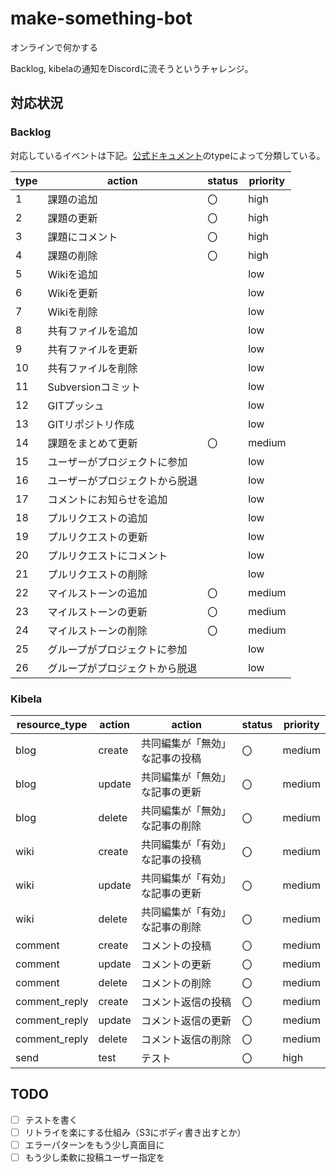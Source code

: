 # make-something-bot
オンラインで何かする

Backlog, kibelaの通知をDiscordに流そうというチャレンジ。

## 対応状況
### Backlog

対応しているイベントは下記。[公式ドキュメント](https://developer.nulab.com/ja/docs/backlog/api/2/get-recent-updates/#%E3%83%AC%E3%82%B9%E3%83%9D%E3%83%B3%E3%82%B9%E8%AA%AC%E6%98%8E)のtypeによって分類している。

| type | action                         | status | priority |
| ---- | ------------------------------ | ------ | -------- |
| 1    | 課題の追加                     | 〇     | high     |
| 2    | 課題の更新                     | 〇     | high     |
| 3    | 課題にコメント                 | 〇     | high     |
| 4    | 課題の削除                     | 〇     | high     |
| 5    | Wikiを追加                     |        | low      |
| 6    | Wikiを更新                     |        | low      |
| 7    | Wikiを削除                     |        | low      |
| 8    | 共有ファイルを追加             |        | low      |
| 9    | 共有ファイルを更新             |        | low      |
| 10   | 共有ファイルを削除             |        | low      |
| 11   | Subversionコミット             |        | low      |
| 12   | GITプッシュ                    |        | low      |
| 13   | GITリポジトリ作成              |        | low      |
| 14   | 課題をまとめて更新             | 〇  | medium   |
| 15   | ユーザーがプロジェクトに参加   |        | low      |
| 16   | ユーザーがプロジェクトから脱退 |        | low      |
| 17   | コメントにお知らせを追加       |        | low      |
| 18   | プルリクエストの追加           |        | low      |
| 19   | プルリクエストの更新           |        | low      |
| 20   | プルリクエストにコメント       |        | low      |
| 21   | プルリクエストの削除           |        | low      |
| 22   | マイルストーンの追加           | 〇     | medium   |
| 23   | マイルストーンの更新           | 〇     | medium   |
| 24   | マイルストーンの削除           | 〇     | medium   |
| 25   | グループがプロジェクトに参加   |        | low      |
| 26   | グループがプロジェクトから脱退 |        | low      |

### Kibela

| resource_type | action | action                         | status | priority |
| ------------- | ------ | ------------------------------ | ------ | -------- |
| blog          | create | 共同編集が「無効」な記事の投稿 | 〇     | medium   |
| blog          | update | 共同編集が「無効」な記事の更新 | 〇     | medium   |
| blog          | delete | 共同編集が「無効」な記事の削除 | 〇     | medium   |
| wiki          | create | 共同編集が「有効」な記事の投稿 | 〇     | medium   |
| wiki          | update | 共同編集が「有効」な記事の更新 | 〇     | medium   |
| wiki          | delete | 共同編集が「有効」な記事の削除 | 〇     | medium   |
| comment       | create | コメントの投稿                 | 〇     | medium   |
| comment       | update | コメントの更新                 | 〇     | medium   |
| comment       | delete | コメントの削除                 | 〇     | medium   |
| comment_reply | create | コメント返信の投稿             | 〇     | medium   |
| comment_reply | update | コメント返信の更新             | 〇     | medium   |
| comment_reply | delete | コメント返信の削除             | 〇     | medium   |
| send          | test   | テスト                         | 〇     | high     |

## TODO

* [ ] テストを書く
* [ ] リトライを楽にする仕組み（S3にボディ書き出すとか）
* [ ] エラーパターンをもう少し真面目に
* [ ] もう少し柔軟に投稿ユーザー指定を
